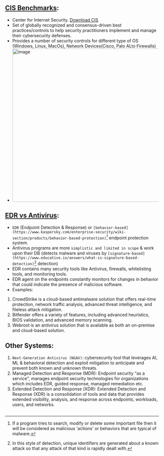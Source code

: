 ## [CIS Benchmarks](https://www.cisecurity.org/cis-benchmarks):
- Center for Internet Security. [Download CIS](https://downloads.cisecurity.org/#/)
- Set of globally recognized and consensus-driven best practices/controls to help security practitioners implement and manage their cybersecurity defenses.
- Provides a number of security controls for different type of OS (Windows, Linux, MacOs), Network Devices(Cisco, Palo ALto Firewalls)
- <img width="500" alt="image" src="https://github.com/cybersome/CyberDev/assets/40174034/747733a2-c352-46b7-8533-6383d251009a">

## [EDR vs Antivirus](https://cybriant.com/antivirus-vs-edr/):
- `EDR` (Endpoint Detection & Response) or `[behavior-based](https://www.kaspersky.com/enterprise-security/wiki-section/products/behavior-based-protection)`[^1] endpoint protection system.
- Antivirus programs are more `simplistic and limited in scope` & work upon their DB (detects malware and viruses by `[signature-based](https://www.educative.io/answers/what-is-signature-based-detection)`[^2] detection)
- EDR contains many security tools like Antivirus, firewalls, whitelisting tools, and monitoring tools.
- EDR agent on the endpoints constantly monitors for changes in behavior that could indicate the presence of malicious software.
- Examples:
1. CrowdStrike is a cloud-based antimalware solution that offers real-time protection, network traffic analysis, advanced threat intelligence, and fileless attack mitigation.
2. Bitfender offers a variety of features, including advanced heuristics, BIOS validation, and advanced memory scanning. 
3. Webroot is an antivirus solution that is available as both an on-premise and cloud-based solution.

## Other Systems:
1. `Next-Generation Antivirus (NGAV)`: cybersecurity tool that leverages AI, ML & behavioral detection and exploit mitigation to anticipate and prevent both known and unknown threats.
2. Managed Detection and Response (MDR): Endpoint security “as a service", manages endpoint security technologies for organizations which includes EDR, guided response, managed remediation etc.
3. Extended Detection and Response (XDR): Extended Detection and Response (XDR) is a consolidation of tools and data that provides extended visibility, analysis, and response across endpoints, workloads, users, and networks.

## 




































[^1]: If a program tries to search, modify or delete some important file then it will be considered as malicious 'actions' or behaviors that are typical of malware.
[^2]: In this style of detection, unique identifiers are generated about a known attack so that any attack of that kind is rapidly dealt with.
